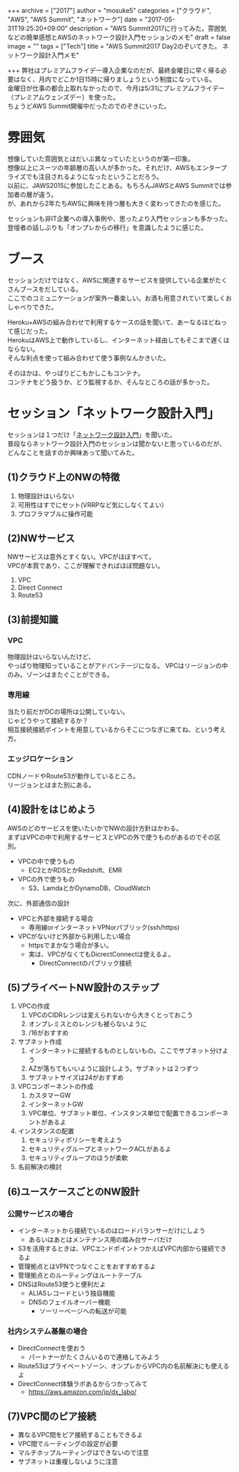 +++
archive = ["2017"]
author = "mosuke5"
categories = ["クラウド", "AWS", "AWS Summit", "ネットワーク"]
date = "2017-05-31T19:25:20+09:00"
description = "AWS Summit2017に行ってみた。雰囲気などの簡単感想とAWSのネットワーク設計入門セッションのメモ"
draft = false
image = ""
tags = ["Tech"]
title = "AWS Summit2017 Day2のぞいてきた。 ネットワーク設計入門メモ"

+++
弊社はプレミアムフライデー導入企業なのだが、最終金曜日に早く帰る必要はなく、月内でどこか1日15時に帰りましょうという制度になっている。  
金曜日が仕事の都合上取れなかったので、今月は5/31にプレミアムフライデー（プレミアムウェンズデー）を使った。  
ちょうどAWS Summit開催中だったのでのぞきにいった。

<!--more-->

# 雰囲気
想像していた雰囲気とはだいぶ異なっていたというのが第一印象。  
想像以上にスーツの年齢層の高い人が多かった。それだけ、AWSもエンタープライズでも注目されるようになったということだろう。  
以前に、JAWS2015に参加したことある。もちろんJAWSとAWS Summitでは参加者の層が違う。  
が、あれから2年たちAWSに興味を持つ層も大きく変わってきたのを感じた。

セッションも非IT企業への導入事例や、思ったより入門セッションも多かった。  
登壇者の話しぶりも「オンプレからの移行」を意識したように感じた。

# ブース
セッションだけではなく、AWSに関連するサービスを提供している企業がたくさんブースをだしている。  
ここでのコミュニケーションが案外一番楽しい。お酒も用意されていて楽しくおしゃべりできた。

Heroku+AWSの組み合わせで利用するケースの話を聞いて、あーなるほどねって感じだった。  
HerokuはAWS上で動作しているし、インターネット経由してもそこまで遅くはならない。  
そんな利点を使って組み合わせて使う事例なんかきいた。

そのほかは、やっぱりどこもかしこもコンテナ。  
コンテナをどう扱うか、どう監視するか、そんなところの話が多かった。

# セッション「ネットワーク設計入門」
セッションは１つだけ「[ネットワーク設計入門](http://www.awssummit.tokyo/summit/index.html#D2T3-5)」を聞いた。  
普段ならネットワーク設計入門のセッションは聞かないと思っているのだが、  
どんなことを話すのか興味あって聞いてみた。

## (1)クラウド上のNWの特徴
1. 物理設計はいらない
1. 可用性はすでにセット(VRRPなど気にしなくてよい）
1. プロフラマブルに操作可能

## (2)NWサービス
NWサービスは意外とすくない。VPCがほぼすべて。  
VPCが本質であり、ここが理解できればほぼ問題ない。

1. VPC
1. Direct Connect
1. Route53

## (3)前提知識
### VPC
物理設計はいらないんだけど、  
やっぱり物理知っていることがアドバンテージになる。
VPCはリージョンの中のみ。ゾーンはまたぐことができる。

### 専用線
当たり前だがDCの場所は公開していない。  
じゃどうやって接続するか？  
相互接続接続ポイントを用意しているからそこにつなぎに来てね、という考え方。

### エッジロケーション
CDNノードやRoute53が動作しているところ。  
リージョンとはまた別にある。

## (4)設計をはじめよう
AWSのどのサービスを使いたいかでNWの設計方針はかわる。  
まずはVPCの中で利用するサービスとVPCの外で使うものがあるのでその区別。

- VPCの中で使うもの
    - EC2とかRDSとかRedshift、EMR
- VPCの外で使うもの
    - S3、LamdaとかDynamoDB、CloudWatch

次に、外部通信の設計

- VPCと外部を接続する場合
    - 専用線orインターネットVPNorパブリック(ssh/https)
- VPCがないけど外部から利用したい場合
    - httpsでまかなう場合が多い。
    - 実は、VPCがなくてもDicrectConnectは使えるよ。
        - DirectConnectのパブリック接続

## (5)プライベートNW設計のステップ
1. VPCの作成
    1. VPCのCIDRレンジは変えられないから大きくとっておこう
    1. オンプレミスとのレンジも被らないように
    1. /16がおすすめ
1. サブネット作成
    1. インターネットに接続するものとしないもの。ここでサブネット分けよう
    1. AZが落ちてもいいように設計しよう。サブネットは２つずつ
    1. サブネットサイズは24がおすすめ
1. VPCコンポーネントの作成
    1. カスタマーGW
    1. インターネットGW
    1. VPC単位、サブネット単位、インスタンス単位で配置できるコンポーネントがあるよ
1. インスタンスの配置
    1. セキュリティポリシーを考えよう
    1. セキュリティグループとネットワークACLがあるよ
    1. セキュリティグループのほうが柔軟
1. 名前解決の検討

## (6)ユースケースごとのNW設計
### 公開サービスの場合
- インターネットから接続でいるのはロードバランサーだけにしよう
    - あるいはあとはメンテナンス用の踏み台サーバだけ
- S3を活用するときは、VPCエンドポイントつかえばVPC内部から接続できるよ
- 管理拠点とはVPNでつなぐことをおすすめするよ
- 管理拠点とのルーティングはルートテーブル
- DNSはRoute53使うと便利だよ
    - ALIASレコードという独自機能
    - DNSのフェイルオーバー機能
        - ソーリーページへの転送が可能

### 社内システム基盤の場合
- DirectConnectを使おう
    - パートナーがたくさんいるので連絡してみよう
- Route53はプライベートゾーン、オンプレからVPC内の名前解決にも使えるよ
- DirectConnect体験ラボあるからつかってみて
    - https://aws.amazon.com/jp/dx_labo/

## (7)VPC間のピア接続
- 異なるVPC間をピア接続することもできるよ
- VPC間でルーティングの設定が必要
- マルチホップルーティングはできないので注意
- サブネットは重複しないように注意